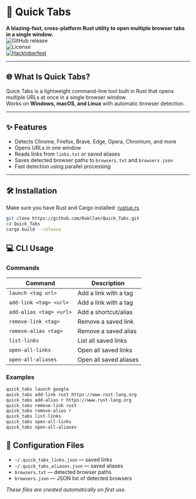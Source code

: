 # 🚀 Quick Tabs

**A blazing-fast, cross-platform Rust utility to open multiple browser tabs in a single window.**  
![GitHub release](https://img.shields.io/github/v/release/Rakllan/Quick_Tabs)  
![License](https://img.shields.io/github/license/Rakllan/Quick_Tabs)  
[![Hacktoberfest](https://img.shields.io/badge/Hacktoberfest-friendly-blueviolet)](https://hacktoberfest.com/)

---

## 🌐 What Is Quick Tabs?

Quick Tabs is a lightweight command-line tool built in Rust that opens multiple URLs at once in a single browser window.  
Works on **Windows, macOS, and Linux** with automatic browser detection.

---

## ✨ Features

- Detects Chrome, Firefox, Brave, Edge, Opera, Chromium, and more  
- Opens URLs in one window  
- Reads links from `links.txt` or saved aliases  
- Saves detected browser paths to `browsers.txt` and `browsers.json`  
- Fast detection using parallel processing

---

## 🛠 Installation

Make sure you have Rust and Cargo installed: [rustup.rs](https://rustup.rs)

```bash
git clone https://github.com/Rakllan/Quick_Tabs.git
cd Quick_Tabs
cargo build --release
```

## 💻 CLI Usage

### Commands

| Command              | Description                                         |
|----------------------|-----------------------------------------------------|
| `launch <tag url>`   | Add a link with a tag                              |
| `add-link <tag> <url>`  | Add a link with a tag                            |
| `add-alias <tag> <url>` | Add a shortcut/alias                            |
| `remove-link <tag>`  | Remove a saved link                                |
| `remove-alias <tag>` | Remove a saved alias                               |
| `list-links`         | List all saved links                               |
| `open-all-links`     | Open all saved links                             |
| `open-all-aliases`   | Open all saved aliases                           |

### Examples

```bash
quick_tabs launch google
quick_tabs add-link rust https://www.rust-lang.org
quick_tabs add-alias r https://www.rust-lang.org
quick_tabs remove-link rust
quick_tabs remove-alias r
quick_tabs list-links
quick_tabs open-all-links
quick_tabs open-all-aliases
```

## 📂 Configuration Files

- `~/.quick_tabs_links.json` — saved links  
- `~/.quick_tabs_aliases.json` — saved aliases  
- `browsers.txt` — detected browser paths  
- `browsers.json` — JSON list of detected browsers  

*These files are created automatically on first use.*
